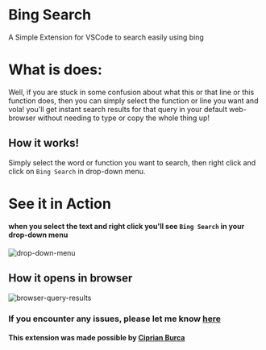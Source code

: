 # Bing Search
A Simple Extension for VSCode to search easily using bing

# What is does:
Well, if you are stuck in some confusion about what this or that line or this function does, then you can simply select the function or line you want and vola! you'll get instant search results for that query in your default web-browser without needing to type or copy the whole thing up!

## How it works!
Simply select the word or function you want to search, then right click and click on `Bing Search` in drop-down menu.

# See it in Action
#### when you select the text and right click you'll see `Bing Search` in your drop-down menu

![drop-down-menu](https://github.com/kameshkotwani/bing-search/blob/master/resources/drop-down-menu.png?raw=true)

## How it opens in browser

![browser-query-results](https://github.com/kameshkotwani/bing-search/blob/master/resources/search-results.png?raw=true)


### If you encounter any issues, please let me know [here](https://github.com/kameshkotwani/bing-search/issues)

#### This extension was made possible by [Ciprian Burca](https://github.com/burcadoruciprian)

